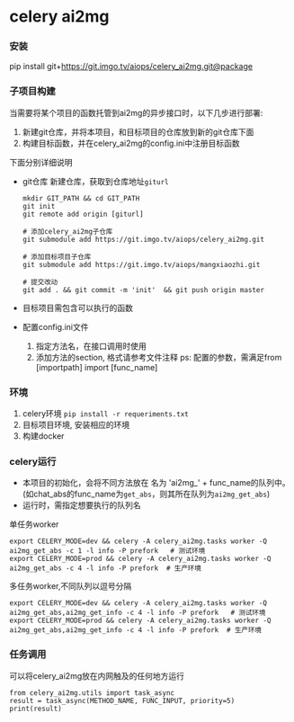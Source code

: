 # celery ai2mg

### 安装
pip install git+https://git.imgo.tv/aiops/celery_ai2mg.git@package

### 子项目构建

当需要将某个项目的函数托管到ai2mg的异步接口时，以下几步进行部署:
1. 新建git仓库，并将本项目，和目标项目的仓库放到新的git仓库下面
2. 构建目标函数，并在celery_ai2mg的config.ini中注册目标函数

下面分别详细说明
- git仓库
    新建仓库，获取到仓库地址`giturl`
    ```
    mkdir GIT_PATH && cd GIT_PATH
    git init
    git remote add origin [giturl]

    # 添加celery_ai2mg子仓库
    git submodule add https://git.imgo.tv/aiops/celery_ai2mg.git

    # 添加目标项目子仓库
    git submodule add https://git.imgo.tv/aiops/mangxiaozhi.git 

    # 提交改动
    git add . && git commit -m 'init'  && git push origin master
    ```
- 目标项目需包含可以执行的函数

- 配置config.ini文件
    1. 指定方法名，在接口调用时使用
    2. 添加方法的section, 格式请参考文件注释
    ps: 配置的参数，需满足from [importpath] import [func_name]

### 环境
1. celery环境
`pip install -r requeriments.txt`
2. 目标项目环境, 安装相应的环境
3. 构建docker

### celery运行

- 本项目的初始化，会将不同方法放在 名为 'ai2mg_' + func_name的队列中。(如chat_abs的func_name为`get_abs`，则其所在队列为`ai2mg_get_abs`)
- 运行时，需指定想要执行的队列名

单任务worker
```
export CELERY_MODE=dev && celery -A celery_ai2mg.tasks worker -Q ai2mg_get_abs -c 1 -l info -P prefork   # 测试环境
export CELERY_MODE=prod && celery -A celery_ai2mg.tasks worker -Q ai2mg_get_abs -c 4 -l info -P prefork  # 生产环境
```

多任务worker,不同队列以逗号分隔
```
export CELERY_MODE=dev && celery -A celery_ai2mg.tasks worker -Q ai2mg_get_abs,ai2mg_get_info -c 4 -l info -P prefork   # 测试环境
export CELERY_MODE=prod && celery -A celery_ai2mg.tasks worker -Q ai2mg_get_abs,ai2mg_get_info -c 4 -l info -P prefork  # 生产环境
```

### 任务调用
可以将celery_ai2mg放在内网触及的任何地方运行
```
from celery_ai2mg.utils import task_async
result = task_async(METHOD_NAME, FUNC_INPUT, priority=5)
print(result)
```

